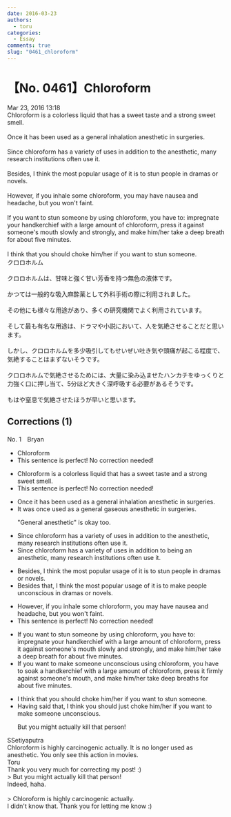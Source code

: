 ```yaml
---
date: 2016-03-23
authors:
  - toru
categories:
  - Essay
comments: true
slug: "0461_chloroform"
---
```


# 【No. 0461】Chloroform
<div class="date">Mar 23, 2016 13:18</div>
<div id="post"><div id="body_show_ori">
Chloroform is a colorless liquid that has a sweet taste and a strong sweet smell.<br/><br/>Once it has been used as a general inhalation anesthetic in surgeries.<br/><br/>Since chloroform has a variety of uses in addition to the anesthetic, many research institutions often use it.<br/><br/>Besides, I think the most popular usage of it is to stun people in dramas or novels.<br/><br/>However, if you inhale some chloroform, you may have nausea and headache, but you won't faint.<br/><br/>If you want to stun someone by using chloroform, you have to: impregnate your handkerchief with a large amount of chloroform, press it against someone's mouth slowly and strongly, and make him/her take a deep breath for about five minutes.<br/><br/>I think that you should choke him/her if you want to stun someone.
</div></div>

<!-- more -->

<div id="post_ja"><div id="body_show_mo">
クロロホルム<br/><br/>クロロホルムは、甘味と強く甘い芳香を持つ無色の液体です。<br/><br/>かつては一般的な吸入麻酔薬として外科手術の際に利用されました。<br/><br/>その他にも様々な用途があり、多くの研究機関でよく利用されています。<br/><br/>そして最も有名な用途は、ドラマや小説において、人を気絶させることだと思います。<br/><br/>しかし、クロロホルムを多少吸引してもせいぜい吐き気や頭痛が起こる程度で、気絶することはまずないそうです。<br/><br/>クロロホルムで気絶させるためには、大量に染み込ませたハンカチをゆっくりと力強く口に押し当て、5分ほど大きく深呼吸する必要があるそうです。<br/><br/>もはや窒息で気絶させたほうが早いと思います。
</div></div>

## Corrections (1)
<div id="block"><div class="first_name"> No. 1　<span class="just_name">Bryan</span></div><div id="block2">
<ul class="correction_field">
<li class="incorrect">Chloroform</li>
<li class="corrected perfect">This sentence is perfect! No correction needed!</li>
</ul>
<ul class="correction_field">
<li class="incorrect">Chloroform is a colorless liquid that has a sweet taste and a strong sweet smell.</li>
<li class="corrected perfect">This sentence is perfect! No correction needed!</li>
</ul>
<ul class="correction_field">
<li class="incorrect">Once it has been used as a general inhalation anesthetic in surgeries.</li>
<li class="corrected correct">
<span class="f_blue">It was once </span>used as a general gaseous anesthetic in surgeries.
<p class="correction_comment">"General anesthetic" is okay too.</p>
</li>
</ul>
<ul class="correction_field">
<li class="incorrect">Since chloroform has a variety of uses in addition to the anesthetic, many research institutions often use it.</li>
<li class="corrected correct">
Since chloroform has a variety of uses in addition to <span class="f_blue">being an</span> anesthetic, many research institutions often use it.
</li>
</ul>
<ul class="correction_field">
<li class="incorrect">Besides, I think the most popular usage of it is to stun people in dramas or novels.</li>
<li class="corrected correct">
Besides that, I think the most popular usage of it is to make people unconscious in dramas or novels.
</li>
</ul>
<ul class="correction_field">
<li class="incorrect">However, if you inhale some chloroform, you may have nausea and headache, but you won't faint.</li>
<li class="corrected perfect">This sentence is perfect! No correction needed!</li>
</ul>
<ul class="correction_field">
<li class="incorrect">If you want to stun someone by using chloroform, you have to: impregnate your handkerchief with a large amount of chloroform, press it against someone's mouth slowly and strongly, and make him/her take a deep breath for about five minutes.</li>
<li class="corrected correct">
If you want to make someone unconscious using chloroform, you have to soak a handkerchief with a large amount of chloroform, press it firmly against someone's mouth, and make him/her take deep breaths for about five minutes.
</li>
</ul>
<ul class="correction_field">
<li class="incorrect">I think that you should choke him/her if you want to stun someone.</li>
<li class="corrected correct">
Having said that, I think you should just choke him/her if you want to make someone unconscious.
<p class="correction_comment">But you might actually kill that person!</p>
</li>
</ul>
</div><div class="name"><span class="just_name">SSetiyaputra</span><br>
Chloroform is highly carcinogenic actually. It is no longer used as anesthetic. You only see this action in movies.
</div>
<div class="name"><span class="just_name">Toru</span><br>
Thank you very much for correcting my post! :)<br/>&gt; But you might actually kill that person!<br/>Indeed, haha.<br/><br/>&gt; Chloroform is highly carcinogenic actually.<br/>I didn't know that. Thank you for letting me know :)
</div>
</div>
